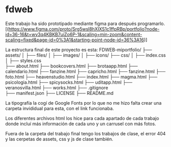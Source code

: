 # fdweb

Este trabajo ha sido prototipado mediante figma para después programarlo. [(https://www.figma.com/proto/Srg5wsl8hXIXS1c1ffpRBp/portfolio?node-id=36-16&t=wv3q4KBKB7uiZo6P-1&scaling=min-zoom&content-scaling=fixed&page-id=0%3A1&starting-point-node-id=36%3A16)]

La estructura final de este proyecto es esta: 
FDWEB-miportfolio/ 
├── assets/ 
│   ├── files/
│   ├── images/ 
│   ├── icons/ 
├── css/ 
│   ├── index.css 
│   ├── styles.css  
├── about.html
├── bookcovers.html
├── brotaapp.html
├── calendario.html
├── fanzine.html
├── capricho.html
├── fanzine.html
├── foto.html
├── heavenstudio.html
├── index.html
├── magma.html
├── psicologia.html
├── spicysocks.html
├── uditapp.html
├── veranosvilla.html
├── works.html
├── .gitignore  
├── manifest.json 
├── LICENSE 
├── README.md 

La tipografía la cogí de Google Fonts por lo que no me hizo falta crear una carpeta invididual para esta, con el link funcionaba.

Los diferentes archivos html los hice para cada apartado de cada trabajo donde incluí más información de cada uno y un carrusel con más fotos.

Fuera de la carpeta del trabajo final tengo los trabajos de clase, el error 404 y las cerpetas de assets, css y js de clase también.